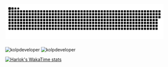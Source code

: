 
 <img width="600" src="assets/github-snake.svg" alt="snake"/>
</p>


<h3>   </h3>

<p align="left"> <img src="https://komarev.com/ghpvc/?username=kolpdeveloper&label=Profile%20views&color=0e75b6&style=flat" alt="kolpdeveloper" />
<img src="https://github-readme-stats.vercel.app/api?username=kolpdeveloper&show_icons=true&locale=en&theme=onedark" alt="kolpdeveloper" />
</p>
 
<p> </p>

<p>

  
</p>

<p>

                          
 
</p>

[![Harlok's WakaTime stats](https://github-readme-stats.vercel.app/api/wakatime?username=kolp&show_icons=true&theme=tokyonight&count_private=true&layout=compact)](https://github.com/anuraghazra/github-readme-stats)
